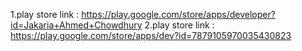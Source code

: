 1.play store link : 
https://play.google.com/store/apps/developer?id=Jakaria+Ahmed+Chowdhury
2.play store link : 
https://play.google.com/store/apps/dev?id=7879105970035430823
